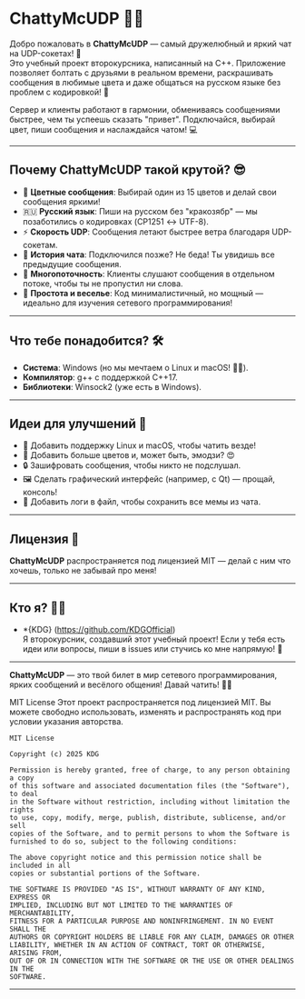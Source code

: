 # ChattyMcUDP 🎉💬

Добро пожаловать в **ChattyMcUDP** — самый дружелюбный и яркий чат на UDP-сокетах! 🚀  
Это учебный проект второкурсника, написанный на C++. Приложение позволяет болтать с друзьями в реальном времени, раскрашивать сообщения в любимые цвета и даже общаться на русском языке без проблем с кодировкой! 🌟

Сервер и клиенты работают в гармонии, обмениваясь сообщениями быстрее, чем ты успеешь сказать "привет". Подключайся, выбирай цвет, пиши сообщения и наслаждайся чатом! 💻

---

## Почему ChattyMcUDP такой крутой? 😎

- 🌈 **Цветные сообщения**: Выбирай один из 15 цветов и делай свои сообщения яркими!
- 🇷🇺 **Русский язык**: Пиши на русском без "кракозябр" — мы позаботились о кодировках (CP1251 ↔ UTF-8).
- ⚡ **Скорость UDP**: Сообщения летают быстрее ветра благодаря UDP-сокетам.
- 📜 **История чата**: Подключился позже? Не беда! Ты увидишь все предыдущие сообщения.
- 🧵 **Многопоточность**: Клиенты слушают сообщения в отдельном потоке, чтобы ты не пропустил ни слова.
- 🎈 **Простота и веселье**: Код минималистичный, но мощный — идеально для изучения сетевого программирования!

---

## Что тебе понадобится? 🛠️

- **Система**: Windows (но мы мечтаем о Linux и macOS! 🐧🍎).
- **Компилятор**: g++ с поддержкой C++17.
- **Библиотеки**: Winsock2 (уже есть в Windows).

---

## Идеи для улучшений 🚀

- 🐧 Добавить поддержку Linux и macOS, чтобы чатить везде!
- 🎨 Добавить больше цветов и, может быть, эмодзи? 😍
- 🔒 Зашифровать сообщения, чтобы никто не подслушал.
- 🖼️ Сделать графический интерфейс (например, с Qt) — прощай, консоль!
- 📝 Добавить логи в файл, чтобы сохранить все мемы из чата.

---

## Лицензия 📜

**ChattyMcUDP** распространяется под лицензией MIT — делай с ним что хочешь, только не забывай про меня! 

---

## Кто я? 👨‍💻

- *{KDG} (<https://github.com/KDGOfficial>)  
  Я второкурсник, создавший этот учебный проект! Если у тебя есть идеи или вопросы, пиши в issues или стучись ко мне напрямую! 💌

---

**ChattyMcUDP** — это твой билет в мир сетевого программирования, ярких сообщений и весёлого общения! Давай чатить! 💬✨


MIT License
Этот проект распространяется под лицензией MIT. Вы можете свободно использовать, изменять и распространять код при условии указания авторства.

```
MIT License

Copyright (c) 2025 KDG

Permission is hereby granted, free of charge, to any person obtaining a copy
of this software and associated documentation files (the "Software"), to deal
in the Software without restriction, including without limitation the rights
to use, copy, modify, merge, publish, distribute, sublicense, and/or sell
copies of the Software, and to permit persons to whom the Software is
furnished to do so, subject to the following conditions:

The above copyright notice and this permission notice shall be included in all
copies or substantial portions of the Software.

THE SOFTWARE IS PROVIDED "AS IS", WITHOUT WARRANTY OF ANY KIND, EXPRESS OR
IMPLIED, INCLUDING BUT NOT LIMITED TO THE WARRANTIES OF MERCHANTABILITY,
FITNESS FOR A PARTICULAR PURPOSE AND NONINFRINGEMENT. IN NO EVENT SHALL THE
AUTHORS OR COPYRIGHT HOLDERS BE LIABLE FOR ANY CLAIM, DAMAGES OR OTHER
LIABILITY, WHETHER IN AN ACTION OF CONTRACT, TORT OR OTHERWISE, ARISING FROM,
OUT OF OR IN CONNECTION WITH THE SOFTWARE OR THE USE OR OTHER DEALINGS IN THE
SOFTWARE.
```

---
